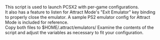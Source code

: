 This script is used to launch PCSX2 with per-game configurations.  
It also has a feature to listen for Attract Mode's "Exit Emulator" key binding to properly close the emulator.
A sample PS2 emulator config for Attract Mode is included for reference.  
Copy both files to $HOME/.attract/emulators/
Examine the contents of the script and adjust the variables as necessary to fit your configuration.
